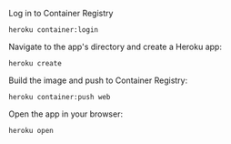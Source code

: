 Log in to Container Registry

```
heroku container:login
```

Navigate to the app's directory and create a Heroku app:

```
heroku create
```

Build the image and push to Container Registry:

```
heroku container:push web
```

Open the app in your browser:
```
heroku open
```
